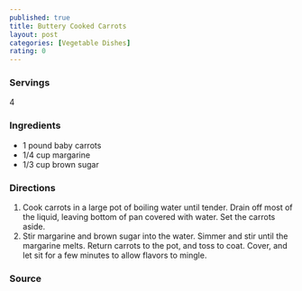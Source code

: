 ```yaml
---
published: true
title: Buttery Cooked Carrots
layout: post
categories: [Vegetable Dishes]
rating: 0
---
```

### Servings
4

### Ingredients
- 	1 pound baby carrots
- 	1/4 cup margarine
- 	1/3 cup brown sugar

### Directions
1. Cook carrots in a large pot of boiling water until tender. Drain off most of the liquid, leaving bottom of pan covered with water. Set the carrots aside.
2. Stir margarine and brown sugar into the water. Simmer and stir until the margarine melts. Return carrots to the pot, and toss to coat. Cover, and let sit for a few minutes to allow flavors to mingle.

### Source


